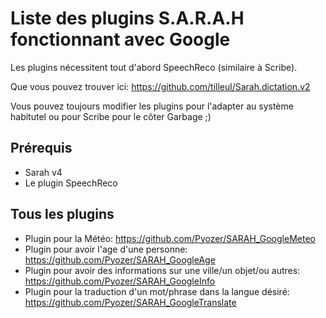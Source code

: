 ﻿Liste des plugins S.A.R.A.H fonctionnant avec Google
================================================================================

Les plugins nécessitent tout d'abord SpeechReco (similaire à Scribe).

Que vous pouvez trouver ici: https://github.com/tilleul/Sarah.dictation.v2

Vous pouvez toujours modifier les plugins pour l'adapter au système habitutel ou pour Scribe pour le côter Garbage ;)

Prérequis
---------
- Sarah v4
- Le plugin SpeechReco

Tous les plugins
----------------

- Plugin pour la Météo: https://github.com/Pyozer/SARAH_GoogleMeteo
- Plugin pour avoir l'age d'une personne: https://github.com/Pyozer/SARAH_GoogleAge
- Plugin pour avoir des informations sur une ville/un objet/ou autres: https://github.com/Pyozer/SARAH_GoogleInfo
- Plugin pour la traduction d'un mot/phrase dans la langue désiré: https://github.com/Pyozer/SARAH_GoogleTranslate